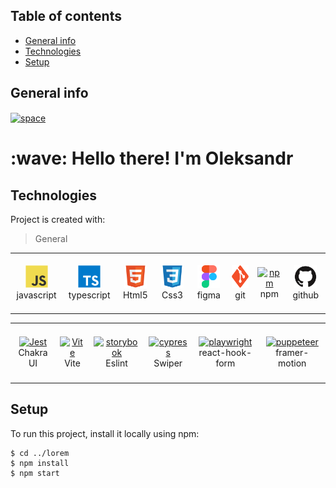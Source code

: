 ## Table of contents
* [General info](#general-info)
* [Technologies](#technologies)
* [Setup](#setup)

## General info
<a href="https://github.com/siberiacancode">
  <img src="https://cdn1.epicgames.com/ue/product/Screenshot/Image10-1920x1080-62a982ae51602dab039765f08d991d4c.png?resize=1&w=1920" alt="space" align="center"/>
</a>

<h1 align="left">:wave: Hello there! I'm Oleksandr</h1>

## Technologies
Project is created with:
> General

<table width='100%'>
  <tr>
    <td align="center" width="110" height="90">
      <a href="#debabin-stack">
        <img src="https://raw.githubusercontent.com/devicons/devicon/1119b9f84c0290e0f0b38982099a2bd027a48bf1/icons/javascript/javascript-original.svg" width="36" height="36" alt="javascript" />
      </a>
      <br>javascript
    </td>
    <td align="center" width="110" height="90">
      <a href="#debabin-stack">
        <img src="https://raw.githubusercontent.com/devicons/devicon/1119b9f84c0290e0f0b38982099a2bd027a48bf1/icons/typescript/typescript-original.svg" width="36" height="36" alt="typescript" />
      </a>
      <br>typescript
    </td>
        <td align="center" width="110" height="90">
      <a href="#debabin-stack">
        <img src="https://github.com/devicons/devicon/blob/master/icons/html5/html5-original.svg" width="36" height="36" alt="Html5" />
      </a>
      <br>Html5
    </td>
         <td align="center" width="110" height="90"> 
      <a href="#debabin-stack" >
        <img src="https://github.com/devicons/devicon/blob/master/icons/css3/css3-original.svg" width="36" height="36" alt="css3" />
      </a>
      <br>Css3
    </td>
    <td align="center" width="110" height="90">
      <a href="#debabin-stack" >
        <img src="https://raw.githubusercontent.com/devicons/devicon/1119b9f84c0290e0f0b38982099a2bd027a48bf1/icons/figma/figma-original.svg" width="36" height="36" alt="figma" />
      </a>
      <br>figma
    </td>
    <td align="center" width="110" height="90">
      <a href="#debabin-stack">
        <img src="https://raw.githubusercontent.com/devicons/devicon/1119b9f84c0290e0f0b38982099a2bd027a48bf1/icons/git/git-original.svg" width="36" height="36" alt="git" />
      </a>
      <br>git
    </td>
    <td align="center" width="110" height="90"> 
      <a href="#debabin-stack">
        <img src="https://brandeps.com/icon-download/N/Npm-icon-vector-05.svg" width="36" height="36" alt="npm" />
      </a>
      <br>npm
    </td>
     <td align="center" width="110" height="90"> 
      <a href="#debabin-stack" >
        <img src="https://github.com/devicons/devicon/blob/master/icons/github/github-original.svg" width="36" height="36" alt="github" />
      </a>
      <br>github
    </td>
  </tr> 
</table>

<table width='100%'>
  <tr>
     <td align="center" width="110" height="90"> 
      <a href="#debabin-stack" >
        <img src="https://avatars.githubusercontent.com/u/54212428?s=48&v=4" color='gray``' width="36" height="36" alt="Jest" />
      </a>
      <br>Chakra UI
    </td>
    <td align="center" width="110" height="90"> 
      <a href="#debabin-stack">
 <img src="https://vitejs.dev/logo.svg" alt="Vite" width="100">      </a>
      <br>Vite
    </td>
        <td align="center" width="110" height="90"> 
      <a href="#debabin-stack" >
        <img src="https://cdn.worldvectorlogo.com/logos/eslint.svg" width="36" height="36" alt="storybook" />
      </a>
      <br>Eslint
    </td>
    <td align="center" width="110" height="90"> 
      <a href="#debabin-stack">
        <img src="https://swiperjs.com/images/swiper-logo.svg" width="36" height="36" alt="cypress" />
      </a>
      <br>Swiper
    </td>
    <td align="center" width="210" height="90"> 
      <a href="#debabin-stack">
        <img src="https://react-hook-form.com/images/logo/react-hook-form-logo-only.png" width="36" height="36" alt="playwright" />
      </a>
      <br>react-hook-form
    </td>
    <td align="center" width="210" height="90"> 
      <a href="#debabin-stack">
        <img src="https://cdn.worldvectorlogo.com/logos/framer-motion.svg" width="36" height="36" alt="puppeteer" />
      </a>
      <br>framer-motion
    </td>
  </tr> 
</table>

## Setup
To run this project, install it locally using npm:

```
$ cd ../lorem
$ npm install
$ npm start
```
